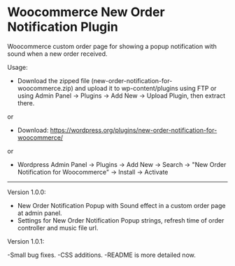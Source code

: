 # Woocommerce New Order Notification Plugin

Woocommerce custom order page for showing a popup notification with sound when a new order received. 

Usage: 

- Download the zipped file (new-order-notification-for-woocommerce.zip) and upload it to wp-content/plugins using FTP or using Admin Panel -> Plugins -> Add New -> Upload Plugin, then extract there.

or

- Download: https://wordpress.org/plugins/new-order-notification-for-woocommerce/

or

- Wordpress Admin Panel -> Plugins -> Add New -> Search -> "New Order Notification for Woocommerce" -> Install -> Activate

---

Version 1.0.0:

- New Order Notification Popup with Sound effect in a custom order page at admin panel.
- Settings for New Order Notification Popup strings, refresh time of order controller and music file url.

Version 1.0.1:

-Small bug fixes.
-CSS additions.
-README is more detailed now.
